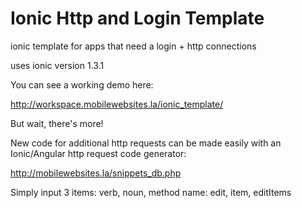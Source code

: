 # Ionic Http and Login Template
ionic template for apps that need a login + http connections

uses ionic version 1.3.1



You can see a working demo here:

http://workspace.mobilewebsites.la/ionic_template/


But wait, there's more!

New code for additional http requests can be made easily with an Ionic/Angular http request code generator:

http://mobilewebsites.la/snippets_db.php


Simply input 3 items: verb, noun, method name: edit, item, editItems
